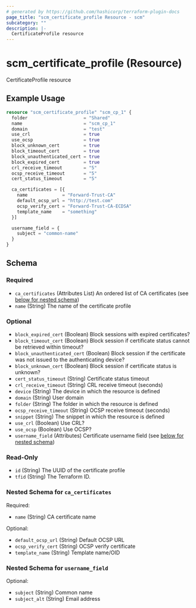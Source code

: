 ```yaml
---
# generated by https://github.com/hashicorp/terraform-plugin-docs
page_title: "scm_certificate_profile Resource - scm"
subcategory: ""
description: |-
  CertificateProfile resource
---
```


# scm_certificate_profile (Resource)

CertificateProfile resource

## Example Usage

```terraform
resource "scm_certificate_profile" "scm_cp_1" {
  folder                     = "Shared"
  name                       = "scm_cp_1"
  domain                     = "test"
  use_crl                    = true
  use_ocsp                   = true
  block_unknown_cert         = true
  block_timeout_cert         = true
  block_unauthenticated_cert = true
  block_expired_cert         = true
  crl_receive_timeout        = "5"
  ocsp_receive_timeout       = "5"
  cert_status_timeout        = "5"

  ca_certificates = [{
    name             = "Forward-Trust-CA"
    default_ocsp_url = "http://test.com"
    ocsp_verify_cert = "Forward-Trust-CA-ECDSA"
    template_name    = "something"
  }]

  username_field = {
    subject = "common-name"
  }
}
```

<!-- schema generated by tfplugindocs -->
## Schema

### Required

- `ca_certificates` (Attributes List) An ordered list of CA certificates (see [below for nested schema](#nestedatt--ca_certificates))
- `name` (String) The name of the certificate profile

### Optional

- `block_expired_cert` (Boolean) Block sessions with expired certificates?
- `block_timeout_cert` (Boolean) Block session if certificate status cannot be retrieved within timeout?
- `block_unauthenticated_cert` (Boolean) Block session if the certificate was not issued to the authenticating device?
- `block_unknown_cert` (Boolean) Block session if certificate status is unknown?
- `cert_status_timeout` (String) Certificate status timeout
- `crl_receive_timeout` (String) CRL receive timeout (seconds)
- `device` (String) The device in which the resource is defined
- `domain` (String) User domain
- `folder` (String) The folder in which the resource is defined
- `ocsp_receive_timeout` (String) OCSP receive timeout (seconds)
- `snippet` (String) The snippet in which the resource is defined
- `use_crl` (Boolean) Use CRL?
- `use_ocsp` (Boolean) Use OCSP?
- `username_field` (Attributes) Certificate username field (see [below for nested schema](#nestedatt--username_field))

### Read-Only

- `id` (String) The UUID of the certificate profile
- `tfid` (String) The Terraform ID.

<a id="nestedatt--ca_certificates"></a>
### Nested Schema for `ca_certificates`

Required:

- `name` (String) CA certificate name

Optional:

- `default_ocsp_url` (String) Default OCSP URL
- `ocsp_verify_cert` (String) OCSP verify certificate
- `template_name` (String) Template name/OID


<a id="nestedatt--username_field"></a>
### Nested Schema for `username_field`

Optional:

- `subject` (String) Common name
- `subject_alt` (String) Email address
